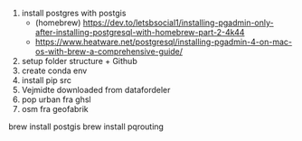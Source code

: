 1. install postgres with postgis 
    - (homebrew) https://dev.to/letsbsocial1/installing-pgadmin-only-after-installing-postgresql-with-homebrew-part-2-4k44
    - https://www.heatware.net/postgresql/installing-pgadmin-4-on-mac-os-with-brew-a-comprehensive-guide/
2. setup folder structure + Github
3. create conda env
4. install pip src
5. Vejmidte downloaded from datafordeler
6. pop urban fra ghsl
7. osm fra geofabrik



brew install postgis
brew install pqrouting
